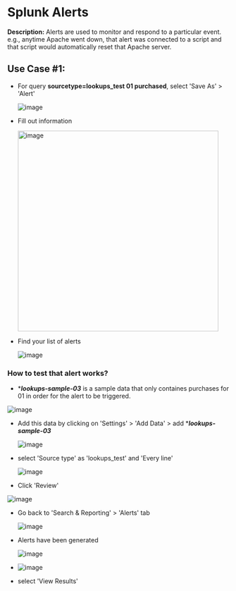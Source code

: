 # Splunk Alerts

**Description:** Alerts are used to monitor and respond to a particular event. e.g., anytime Apache went down, that alert was connected to a script and that script would automatically reset that Apache server.

## Use Case #1: 

* For query **sourcetype=lookups_test 01 purchased**, select 'Save As' > 'Alert'

  ![image](https://github.com/user-attachments/assets/8244a9df-a4dd-4130-a20e-bb016ce0f175)


* Fill out information

  <img width="455" alt="image" src="https://github.com/user-attachments/assets/1492ef57-44b8-4a37-87a3-835a945242d6" />

* Find your list of alerts

  ![image](https://github.com/user-attachments/assets/da872753-2e34-4458-82a7-6cbcf638e6a1)

### How to test that alert works?

*  ****lookups-sample-03*** is a sample data that only containes purchases for 01 in order for the alert to be triggered.

  ![image](https://github.com/user-attachments/assets/487d10a6-30c9-48cf-9eff-7ff87300712b)

* Add this data by clicking on 'Settings' > 'Add Data' > add ****lookups-sample-03***

  ![image](https://github.com/user-attachments/assets/750d3301-df24-47f5-9054-4ee4d8fc953b)

* select 'Source type' as 'lookups_test' and 'Every line'

  ![image](https://github.com/user-attachments/assets/ee8d8d0a-4bc2-4a55-b464-4032fe887819)

*  Click 'Review'

  ![image](https://github.com/user-attachments/assets/d238f68a-05b5-43f4-977f-231b08855841)

* Go back to 'Search & Reporting' > 'Alerts' tab

  ![image](https://github.com/user-attachments/assets/62092677-f50e-4110-b42b-f174867f2023)

* Alerts have been generated

  ![image](https://github.com/user-attachments/assets/6301664f-ae0f-46b8-9ab7-fcea0fec8cf6)

* ![image](https://github.com/user-attachments/assets/f59c4692-ebd2-4267-8254-c3c2ae1a5e99)


* select 'View Results'

